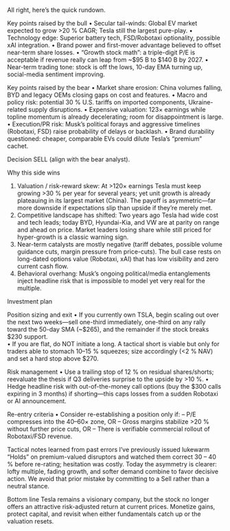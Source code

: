 All right, here’s the quick rundown.

Key points raised by the bull
• Secular tail-winds: Global EV market expected to grow >20 % CAGR; Tesla still the largest pure-play.
• Technology edge: Superior battery tech, FSD/Robotaxi optionality, possible xAI integration.
• Brand power and first-mover advantage believed to offset near-term share losses.
• “Growth stock math”: a triple-digit P/E is acceptable if revenue really can leap from ~$95 B to $140 B by 2027.
• Near-term trading tone: stock is off the lows, 10-day EMA turning up, social-media sentiment improving.

Key points raised by the bear
• Market share erosion: China volumes falling, BYD and legacy OEMs closing gaps on cost and features.
• Macro and policy risk: potential 30 % U.S. tariffs on imported components, Ukraine-related supply disruptions.
• Expensive valuation: 123× earnings while topline momentum is already decelerating; room for disappointment is large.
• Execution/PR risk: Musk’s political forays and aggressive timelines (Robotaxi, FSD) raise probability of delays or backlash.
• Brand durability questioned: cheaper, comparable EVs could dilute Tesla’s “premium” cachet.

Decision
SELL (align with the bear analyst).

Why this side wins
1. Valuation / risk-reward skew: At >120× earnings Tesla must keep growing >30 % per year for several years; yet unit growth is already plateauing in its largest market (China). The payoff is asymmetric—far more downside if expectations slip than upside if they’re merely met.
2. Competitive landscape has shifted: Two years ago Tesla had wide cost and tech leads; today BYD, Hyundai-Kia, and VW are at parity on range and ahead on price. Market leaders losing share while still priced for hyper-growth is a classic warning sign.
3. Near-term catalysts are mostly negative (tariff debates, possible volume guidance cuts, margin pressure from price-cuts). The bull case rests on long-dated options value (Robotaxi, xAI) that has low visibility and zero current cash flow.
4. Behavioral overhang: Musk’s ongoing political/media entanglements inject headline risk that is impossible to model yet very real for the multiple.

Investment plan

Position sizing and exit
• If you currently own TSLA, begin scaling out over the next two weeks—sell one-third immediately, one-third on any rally toward the 50-day SMA (~$265), and the remainder if the stock breaks $230 support.  
• If you are flat, do NOT initiate a long. A tactical short is viable but only for traders able to stomach 10–15 % squeezes; size accordingly (<2 % NAV) and set a hard stop above $270.

Risk management
• Use a trailing stop of 12 % on residual shares/shorts; reevaluate the thesis if Q3 deliveries surprise to the upside by >10 %.
• Hedge headline risk with out-of-the-money call options (buy the $300 calls expiring in 3 months) if shorting—this caps losses from a sudden Robotaxi or AI announcement.

Re-entry criteria
• Consider re-establishing a position only if:
  – P/E compresses into the 40–60× zone, OR
  – Gross margins stabilize >20 % without further price cuts, OR
  – There is verifiable commercial rollout of Robotaxi/FSD revenue.

Tactical notes learned from past errors
I’ve previously issued lukewarm “Holds” on premium-valued disruptors and watched them correct 30 – 40 % before re-rating; hesitation was costly. Today the asymmetry is clearer: lofty multiple, fading growth, and softer demand combine to favor decisive action. We avoid that prior mistake by committing to a Sell rather than a neutral stance.

Bottom line
Tesla remains a visionary company, but the stock no longer offers an attractive risk-adjusted return at current prices. Monetize gains, protect capital, and revisit when either fundamentals catch up or the valuation resets.